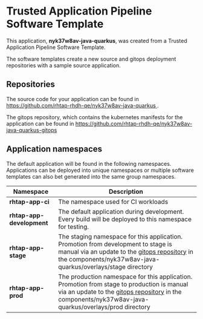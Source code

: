 # Trusted Application Pipeline Software Template

This application, **nyk37w8av-java-quarkus**, was created from a Trusted Application Pipeline Software Template.

The software templates create a new source and gitops deployment repositories with a sample source application. 

## Repositories

The source code for your application can be found in [https://github.com/rhtap-rhdh-qe/nyk37w8av-java-quarkus ](https://github.com/rhtap-rhdh-qe/nyk37w8av-java-quarkus ).
 
The gitops repository, which contains the kubernetes manifests for the application can be found in 
[https://github.com/rhtap-rhdh-qe/nyk37w8av-java-quarkus-gitops ](https://github.com/rhtap-rhdh-qe/nyk37w8av-java-quarkus-gitops ) 

## Application namespaces 

The default application will be found in the following namespaces. Applications can be deployed into unique namespaces or multiple software templates can also bet generated into the same group namespaces.  

|  Namespace   |  Description   |  
| -------- | -------- |
| **rhtap-app-ci** | The namespace used for CI workloads |
| **rhtap-app-development** | The default application during development. Every build will be deployed to this namespace for testing. |
| **rhtap-app-stage** | The staging namespace for this application. Promotion from development to stage is manual via an update to the [gitops repository](https://github.com/rhtap-rhdh-qe/nyk37w8av-java-quarkus-gitops ) in the components/nyk37w8av-java-quarkus/overlays/stage directory |
| **rhtap-app-prod** | The production namespace for this application. Promotion from stage to production is manual via an update to the [gitops repository](https://github.com/rhtap-rhdh-qe/nyk37w8av-java-quarkus-gitops ) in the components/nyk37w8av-java-quarkus/overlays/prod directory |